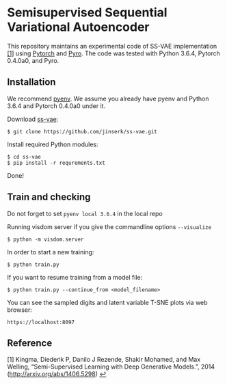# Semisupervised Sequential Variational Autoencoder

This repository maintains an experimental code of SS-VAE implementation <span id="a1">[[1]](#f1)</span> using [Pytorch](https://github.com/pytorch/pytorch) and [Pyro](https://github.com/pyro/pyro).
The code was tested with Python 3.6.4, Pytorch 0.4.0a0, and Pyro.

## Installation

We recommend [pyenv](https://github.com/pyenv/pyenv). We assume you already have pyenv and Python 3.6.4 and Pytorch 0.4.0a0 under it.

Download [ss-vae](https://github.com/jinserk/ss-vae.git"):
```
$ git clone https://github.com/jinserk/ss-vae.git
```

Install required Python modules:
```
$ cd ss-vae
$ pip install -r requrements.txt
```

Done!

## Train and checking

Do not forget to set `pyenv local 3.6.4` in the local repo

Running visdom server if you give the commandline options `--visualize`
```
$ python -m visdom.server
```

In order to start a new training:
```
$ python train.py
```

If you want to resume training from a model file:
```
$ python train.py --continue_from <model_filename>
```

You can see the sampled digits and latent variable T-SNE plots via web browser:
```
https://localhost:8097
```

## Reference
[1] <span id="f1"></span> Kingma, Diederik P, Danilo J Rezende, Shakir Mohamed, and Max Welling, “Semi-Supervised Learning with Deep Generative Models.”, 2014 (http://arxiv.org/abs/1406.5298) [$\hookleftarrow$](#a1)
